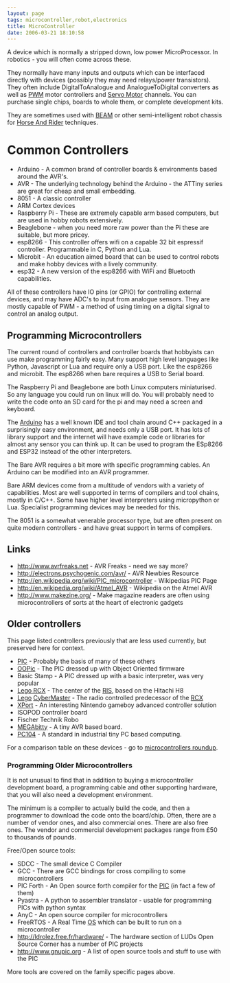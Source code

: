 ```yaml
---
layout: page
tags: microcontroller,robot,electronics
title: MicroController
date: 2006-03-21 18:10:58
---
```

A device which is normally a stripped down, low power MicroProcessor.
In robotics - you will often come across these.

They normally have many inputs and outputs which can be interfaced directly with devices (possibly they may need relays/power transistors). They often include DigitalToAnalogue and AnalogueToDigital converters as well as [PWM](/wiki/pwm.html "Pulse Width Modulation") motor controllers and [Servo Motor](/wiki/servo_motor.html "A motor with built in positioning control - easily interfaced with digital systems") channels. You can purchase single chips, boards to whole them, or complete development kits.

They are sometimes used with [BEAM](/wiki/beam_robots.html "Biology, Electronics, Aesthetics and Mechanics") or other semi-intelligent robot chassis for [Horse And Rider](/wiki/horse_and_rider.html "One system takes high-level control of a lower level system") techniques.

# Common Controllers

* Arduino - A common brand of controller boards & environments based around the AVR's.
* AVR -     The underlying technology behind the Arduino - the ATTiny series are great for cheap and small embedding.
* 8051 -    A classic controller
* ARM Cortex devices
* Raspberry Pi - These are extremely capable arm based computers, but are used in hobby robots extensively.
* Beaglebone - when you need more raw power than the Pi these are suitable, but more pricey.
* esp8266 - This controller offers wifi on a capable 32 bit espressif controller. Programmable in C, Python and Lua.
* Microbit - An education aimed board that can be used to control robots and make hobby devices with a lively community.
* esp32   - A new version of the esp8266 with WiFi and Bluetooth capabilities.

All of these controllers have IO pins (or GPIO) for controlling external devices, and may have ADC's to input from analogue sensors.
They are mostly capable of PWM - a method of using timing on a digital signal to control an analog output.

## Programming Microcontrollers

The current round of controllers and controller boards that hobbyists can use make programming fairly easy.
Many support high level languages like Python, Javascript or Lua and require only a USB port. Like the esp8266 and microbit. The esp8266 when bare requires a USB to Serial board.

The Raspberry Pi and Beaglebone are both Linux computers miniaturised. So any language you could run on linux will do. You will probably need to write the code onto an SD card for the pi and may need a screen and keyboard.

The [Arduino](https://www.arduino.cc) has a well known IDE and tool chain around C++ packaged in a surprisingly easy environment, and needs only a USB port. It has lots of library support and the internet will have example code or libraries for almost any sensor you can think up. It can be used to program the ESp8266 and ESP32 instead of the other interpreters.

The Bare AVR requires a bit more with specific programming cables. An Arduino can be modified into an AVR programmer.

Bare ARM devices come from a multitude of vendors with a variety of capabilities. Most are well supported in terms of compilers and tool chains, mostly in C/C++. Some have higher level interpreters using micropython or Lua. Specialist programming devices may be needed for this.

The 8051 is a somewhat venerable processor type, but are often present on quite modern controllers - and have great support in terms of compilers.

## Links

- <http://www.avrfreaks.net> - AVR Freaks - need we say more?
- <http://electrons.psychogenic.com/avr/> - AVR Newbies Resource
- <http://en.wikipedia.org/wiki/PIC_microcontroller> - Wikipedias PIC Page
- <http://en.wikipedia.org/wiki/Atmel_AVR> - Wikipedia on the Atmel AVR
- <http://www.makezine.org/> - Make magazine readers are often using microcontrollers of sorts at the heart of electronic gadgets

## Older controllers

This page listed controllers previously that are less used currently, but preserved here for context.

- [PIC](/wiki/pic.html "PIC") - Probably the basis of many of these others
- [OOPic](/wiki/oopic.html "OOPic") - The PIC dressed up with Object Oriented firmware
- Basic Stamp - A PIC dressed up with a basic interpreter, was very popular
- [Lego RCX](/wiki/rcx.html "The Lego RCX") - The center of the [RIS](/wiki/ris.html "The Lego Robotic Invention System"), based on the Hitachi H8
- [Lego](/wiki/lego.html "The best known construction toy") [CyberMaster](/wiki/cybermaster.html "CyberMaster") - The radio controlled predecessor of the [RCX](/wiki/rcx.html "The Lego Robot Command Explorer")
- [XPort](/wiki/xport.html "A Gameboy Advance based alternative to the Lego RCX") - An interesting Nintendo gameboy advanced controller solution
- ISOPOD controller board
- Fischer Technik Robo
- [MEGAbitty](/wiki/megabitty.html "A very small AVR microcontroller board solution") - A tiny AVR based board.
- [PC104](/wiki/pc104.html "PC104") - A standard in industrial tiny PC based computing.

For a comparison table on these devices - go to [microcontrollers roundup](/forums/electronics/preferred_microcontrollers.html).

### Programming Older Microcontrollers

It is not unusual to find that in addition to buying a microcontroller development board, a programming cable and other supporting hardware, that you will also need a development environment.

The minimum is a compiler to actually build the code, and then a programmer to download the code onto the board/chip. Often, there are a number of vendor ones, and also commercial ones. There are also free ones. The vendor and commercial development packages range from £50 to thousands of pounds.

Free/Open source tools:

- SDCC - The small device C Compiler
- GCC - There are GCC bindings for cross compiling to some
  microcontrollers
- PIC Forth - An Open source forth compiler for the
  [PIC](/wiki/pic.html "PIC") (in fact a few of them)
- Pyastra - A python to assembler translator - usable for programming
  PICs with python syntax
- AnyC - An open source compiler for microcontrollers
- FreeRTOS - A Real Time [OS](/wiki/os.html "An Operating System")
  which can be built to run on a microcontroller
- <http://ldrolez.free.fr/hardware/> - The hardware section of LUDs
  Open Source Corner has a number of PIC projects
- <http://www.gnupic.org> - A list of open source tools and stuff to
  use with the PIC

More tools are covered on the family specific pages above.
